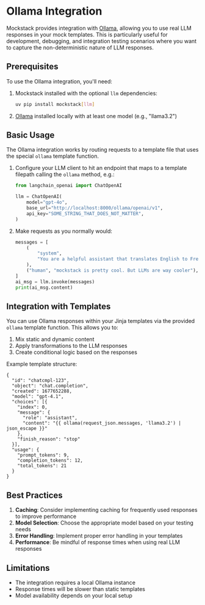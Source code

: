 # Ollama Integration

Mockstack provides integration with [Ollama](https://ollama.com/), allowing you to use real LLM responses in your mock templates. This is particularly useful for development, debugging, and integration testing scenarios where you want to capture the non-deterministic nature of LLM responses.

## Prerequisites

To use the Ollama integration, you'll need:

1. Mockstack installed with the optional `llm` dependencies:
   ```bash
   uv pip install mockstack[llm]
   ```

2. [Ollama](https://ollama.com/) installed locally with at least one model (e.g., "llama3.2")

## Basic Usage

The Ollama integration works by routing requests to a template file that uses the special `ollama` template function.

1. Configure your LLM client to hit an endpoint that maps to a template filepath calling the `ollama` method, e.g.:
   ```python
   from langchain_openai import ChatOpenAI

   llm = ChatOpenAI(
       model="gpt-4o",
       base_url="http://localhost:8000/ollama/openai/v1",
       api_key="SOME_STRING_THAT_DOES_NOT_MATTER",
   )
   ```

2. Make requests as you normally would:
   ```python
   messages = [
       (
           "system",
           "You are a helpful assistant that translates English to French. Translate the user sentence.",
       ),
       ("human", "mockstack is pretty cool. But LLMs are way cooler"),
   ]
   ai_msg = llm.invoke(messages)
   print(ai_msg.content)
   ```

## Integration with Templates

You can use Ollama responses within your Jinja templates via the provided `ollama` template function. This allows you to:

1. Mix static and dynamic content
2. Apply transformations to the LLM responses
3. Create conditional logic based on the responses

Example template structure:

```jinja
{
  "id": "chatcmpl-123",
  "object": "chat.completion",
  "created": 1677652288,
  "model": "gpt-4.1",
  "choices": [{
    "index": 0,
    "message": {
      "role": "assistant",
      "content": "{{ ollama(request_json.messages, 'llama3.2') | json_escape }}"
    },
    "finish_reason": "stop"
  }],
  "usage": {
    "prompt_tokens": 9,
    "completion_tokens": 12,
    "total_tokens": 21
  }
}
```

## Best Practices

1. **Caching**: Consider implementing caching for frequently used responses to improve performance
2. **Model Selection**: Choose the appropriate model based on your testing needs
3. **Error Handling**: Implement proper error handling in your templates
4. **Performance**: Be mindful of response times when using real LLM responses

## Limitations

- The integration requires a local Ollama instance
- Response times will be slower than static templates
- Model availability depends on your local setup
